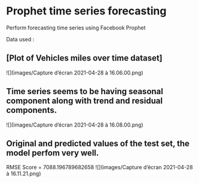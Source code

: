 # Prophet time series forecasting
Perform forecasting time series using Facebook Prophet 

Data used : 


## [Plot of Vehicles miles over time dataset]
![](images/Capture d’écran 2021-04-28 à 16.06.00.png)

## Time series seems to be having seasonal component along with trend and residual components.
![](images/Capture d’écran 2021-04-28 à 16.08.00.png)

## Original and predicted values of the test set, the model perfom very well.
RMSE Score = 7088.196789682658
![](images/Capture d’écran 2021-04-28 à 16.11.21.png)

